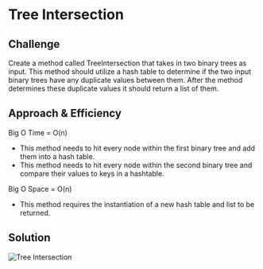 # Tree Intersection

## Challenge
Create a method called TreeIntersection that takes in two binary trees as input. This method should utilize a hash table to determine if the two input binary trees have any duplicate values between them. After the method determines these duplicate values it should return a list of them.

## Approach & Efficiency
Big O Time = O(n)<br>
- This method needs to hit every node within the first binary tree and add them into a hash table.<br>
- This method needs to hit every node within the second binary tree and compare their values to keys in a hashtable.


Big O Space = O(n)<br>
- This method requires the instantiation of a new hash table and list to be returned.

## Solution

![Tree Intersection](../../assets/Challenge27.jpg)
